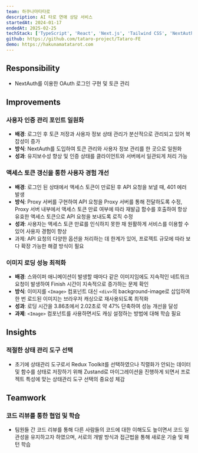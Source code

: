 ```yaml
---
team: 하쿠나마타타로
description: AI 타로 연애 상담 서비스
startedAt: 2024-01-17
endedAt: 2025-02-25
techStack: ['TypeScript', 'React', 'Next.js', 'Tailwind CSS', 'NextAuth']
github: https://github.com/tataro-project/Tataro-FE
demo: https://hakunamatatarot.com
---
```


## Responsibility

- NextAuth를 이용한 OAuth 로그인 구현 및 토큰 관리

## Improvements

### **사용자 인증 관리 포인트 일원화**

- **배경**: 로그인 후 토큰 저장과 사용자 정보 상태 관리가 분산적으로 관리되고 있어 복잡성이 증가
- **방식**: NextAuth를 도입하여 토큰 관리와 사용자 정보 관리를 한 곳으로 일원화
- **성과**: 유지보수성 향상 및 인증 상태를 클라이언트와 서버에서 일관되게 처리 가능

### **액세스 토큰 갱신을 통한 사용자 경험 개선**

- **배경**: 로그인 된 상태에서 액세스 토큰이 만료된 후 API 요청을 보낼 때, 401 에러 발생
- **방식**: Proxy 서버를 구현하여 API 요청을 Proxy 서버를 통해 전달하도록 수정, Proxy 서버 내부에서 액세스 토큰 만료 여부에 따라 재발급 함수를 호출하여 항상 유효한 액세스 토큰으로 API 요청을 보내도록 로직 수정
- **성과**: 사용자는 액세스 토큰 만료를 인식하지 못한 채 원활하게 서비스를 이용할 수 있어 사용자 경험이 향상
- 과제: API 요청의 다양한 옵션을 처리하는 데 한계가 있어, 프로젝트 규모에 따라 보다 확장 가능한 해결 방식이 필요

### **이미지 로딩 성능 최적화**

- **배경**: 스와이퍼 애니메이션이 발생할 때마다 같은 이미지임에도 지속적인 네트워크 요청이 발생하여 Finish 시간이 지속적으로 증가하는 문제 확인
- **방식**: 이미지를 `<Image>` 컴포넌트 대신 `<div>`의 background-image로 삽입하여 한 번 로드된 이미지는 브라우저 캐싱으로 재사용되도록 최적화
- **성과**: 로딩 시간을 3.86초에서 2.02초로 약 47% 단축하여 성능 개선을 달성
- **과졔**: `<Image>` 컴포넌트를 사용하면서도 캐싱 설정하는 방법에 대해 학습 필요

## Insights

### 적절한 상태 관리 도구 선택

- 초기에 상태관리 도구로서 Redux Toolkit를 선택하였으나 직렬화가 안되는 데이터 및 함수를 상태로 저장하기 위해 Zustand로 마이그레이션을 진행하게 되면서 프로젝트 특성에 맞는 상태관리 도구 선택의 중요성 체감

## Teamwork

### 코드 리뷰를 통한 협업 및 학습

- 팀원들 간 코드 리뷰를 통해 다른 사람들의 코드에 대한 이해도도 높이면서 코드 일관성을 유지하고자 하였으며, 서로의 개발 방식과 접근법을 통해 새로운 기술 및 패턴 학습
